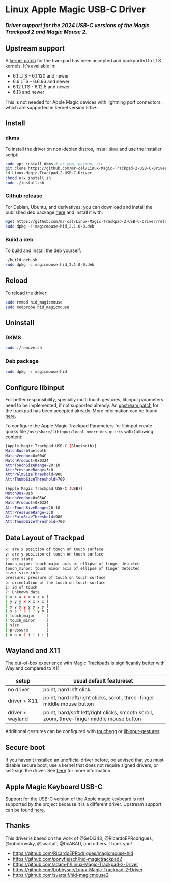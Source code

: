# Linux Apple Magic USB-C Driver

### *Driver support for the 2024 USB-C versions of the Magic Trackpad 2 and Magic Mouse 2.*

## Upstream support

A [kernel patch](https://patchwork.kernel.org/project/linux-input/patch/20241110002816.6064-1-callahankovacs@gmail.com/) for the trackpad has been accepted and backported to LTS kernels. It's available in:

* 6.1 LTS - 6.1.120 and newer
* 6.6 LTS - 6.6.66 and newer
* 6.12 LTS - 6.12.5 and newer
* 6.13 and newer

This is not needed for Apple Magic devices with lightning port connectors, which are supported in kernel version 5.15+.

## Install

### dkms

To install the driver on non-debian distros, install `dkms` and use the installer script:

```bash
sudo apt install dkms # or yum, pacman, etc
git clone https://github.com/mr-cal/Linux-Magic-Trackpad-2-USB-C-Driver.git
cd Linux-Magic-Trackpad-2-USB-C-Driver
chmod u+x install.sh
sudo ./install.sh
```

### Github release

For Debian, Ubuntu, and derivatives, you can download and install the published deb package [here](https://github.com/mr-cal/Linux-Magic-Trackpad-2-USB-C-Driver/releases) and install it with:

```bash
wget https://github.com/mr-cal/Linux-Magic-Trackpad-2-USB-C-Driver/releases/download/latest/magicmouse-hid_2.1.0-0.deb
sudo dpkg -i magicmouse-hid_2.1.0-0.deb
```

### Build a deb

To build and install the deb yourself:

```bash
./build-deb.sh
sudo dpkg -i magicmouse-hid_2.1.0-0.deb
```

## Reload

To reload the driver:

```bash
sudo rmmod hid_magicmouse
sudo modprobe hid_magicmouse
```

## Uninstall

### DKMS

```bash
sudo ./remove.sh
```

### Deb package

```bash
sudo dpkg -r magicmouse-hid
```

## Configure libinput
For better responsibility, specially multi touch gestures, libinput parameters need to be implemented, if not supported already. An [upstream patch](https://gitlab.freedesktop.org/libinput/libinput/-/commit/b566d64c172bc397f47a07edbd9d9c1a755595ce) for the trackpad has been accepted already.
More information can be found [here](https://askubuntu.com/questions/1283762/custom-libinput-quirk-for-apple-magic-trackpad-2).  

To configure the Apple Magic Trackpad Parameters for libinput create quirks file `/usr/share/libinput/local-overrides.quirks` with following content:  
```bash
[Apple Magic Trackpad USB-C (Bluetooth)]
MatchBus=bluetooth
MatchVendor=0x004C
MatchProduct=0x0324
AttrTouchSizeRange=20:10
AttrPressureRange=3:0
AttrPalmSizeThreshold=900
AttrThumbSizeThreshold=700

[Apple Magic Trackpad USB-C (USB)]
MatchBus=usb
MatchVendor=0x05AC
MatchProduct=0x0324
AttrTouchSizeRange=20:10
AttrPressureRange=3:0
AttrPalmSizeThreshold=900
AttrThumbSizeThreshold=700
```

## Data Layout of Trackpad

```bash
x: are x position of touch on touch surface
y: are y position of touch on touch surface
s: are state
touch_major: touch major axis of ellipse of finger detected
touch_minor: touch minor axis of ellipse of finger detected
size: size info
pressure: pressure of touch on touch surface
o: orientation of the touch on touch surface
i: id of touch
?: Unknown data
[ x x x x x x x x ]
[ y y y x x x x x ]
[ y y y y y y y y ]
[ s s ? ? ? ? y y ]
[ touch_major     ]
[ touch_minor     ]
[ size            ]
[ pressure        ]
[ o o o ? i i i i ]
```

## Wayland and X11

The out-of-box experience with Magic Trackpads is significantly better with Wayland compared to X11.

| setup | usual default featureset |
| -- | -- |
| no driver | point, hard left click |
| driver + X11 | point, hard left/right clicks, scroll, three-finger middle mouse button |
| driver + wayland | point, hard/soft left/right clicks, smooth scroll, zoom, three-finger middle mouse button |

Additional gestures can be configured with [touchegg](https://github.com/JoseExposito/touchegg) or [libinput-gestures](https://github.com/bulletmark/libinput-gestures).


## Secure boot

If you haven't installed an unofficial driver before, be advised that you must disable secure boot, use a kernel that does not require signed drivers, or self-sign the driver. See [here](https://askubuntu.com/questions/755238/why-disabling-secure-boot-is-enforced-policy-when-installing-3rd-party-modules) for more information.

## Apple Magic Keyboard USB-C

Support for the USB-C version of the Apple magic keyboard is not supported by the project because it is a different driver.
Upstream support can be found [here](https://patchwork.kernel.org/project/linux-input/patch/20250112041314.11661-1-YevgenVovk@ukr.net/).

## Thanks

This driver is based on the work of @SeDi343, @RicardoEPRodrigues, @robotrovsky, @svartalf, @0xABAD, and others. Thank you!

* https://github.com/RicardoEPRodrigues/magicmouse-hid
* https://github.com/ponyfleisch/hid-magictrackpad2
* https://github.com/adam-h/Linux-Magic-Trackpad-2-Driver
* https://github.com/bobbysue/Linux-Magic-Trackpad-2-Driver
* https://github.com/svartalf/hid-magicmouse2
